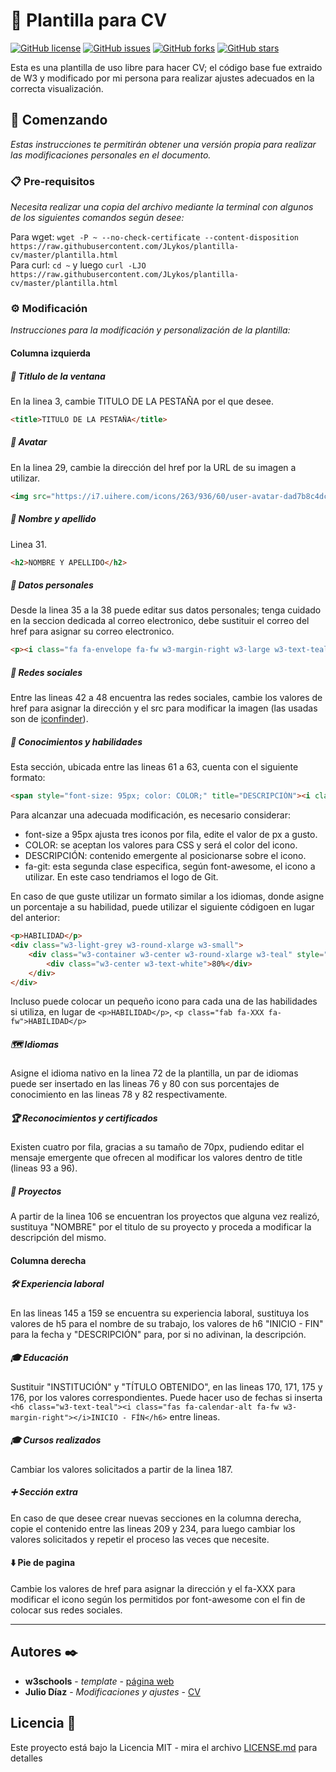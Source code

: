 # 📑 Plantilla para CV #

[![GitHub license](https://img.shields.io/github/license/JLykos/plantilla-cv?style=for-the-badge)](https://github.com/JLykos/plantilla-cv/blob/master/LICENSE.md)
[![GitHub issues](https://img.shields.io/github/issues/JLykos/plantilla-cv?style=for-the-badge)](https://github.com/JLykos/plantilla-cv/issues)
[![GitHub forks](https://img.shields.io/github/forks/JLykos/plantilla-cv?style=for-the-badge)](https://github.com/JLykos/plantilla-cv/network)
[![GitHub stars](https://img.shields.io/github/stars/JLykos/plantilla-cv?style=for-the-badge)](https://github.com/JLykos/plantilla-cv/stargazers)

Esta es una plantilla de uso libre para hacer CV; el código base fue extraido de W3 y modificado por mi persona para realizar ajustes adecuados en la correcta visualización.

## 🚀 Comenzando ##

_Estas instrucciones te permitirán obtener una versión propia para realizar las modificaciones personales en el documento._
  
  
### 📋 Pre-requisitos ###

_Necesita realizar una copia del archivo mediante la terminal con algunos de los siguientes comandos según desee:_

Para wget: `wget -P ~ --no-check-certificate --content-disposition https://raw.githubusercontent.com/JLykos/plantilla-cv/master/plantilla.html`  
Para curl: `cd ~` y luego `curl -LJO https://raw.githubusercontent.com/JLykos/plantilla-cv/master/plantilla.html`
  
  
### ⚙️ Modificación ###

_Instrucciones para la modificación y personalización de la plantilla:_
  
  
#### Columna izquierda ####

##### 📖 Titlulo de la ventana #####

En la linea 3, cambie TITULO DE LA PESTAÑA por el que desee.
```html
<title>TITULO DE LA PESTAÑA</title>
```
  
  
##### 👤 Avatar #####

En la linea 29, cambie la dirección del href por la URL de su imagen a utilizar.
```html
<img src="https://i7.uihere.com/icons/263/936/60/user-avatar-dad7b8c4dcef5018355540aed51e83ea.png" style="width:100%" alt="Avatar">
```
  

##### 👥 Nombre y apellido #####

Linea 31.
```html
<h2>NOMBRE Y APELLIDO</h2>
```

##### 📖 Datos personales #####

Desde la linea 35 a la 38 puede editar sus datos personales; tenga cuidado en la seccion dedicada al correo electronico, debe sustituir el correo del href para asignar su correo electronico.
```html
<p><i class="fa fa-envelope fa-fw w3-margin-right w3-large w3-text-teal"></i><a href="mailto:juliocdiazo41@gmail.com" target="_blank">CORREO@CORREO.COM</a></p>
```

##### 🔗 Redes sociales #####

Entre las lineas 42 a 48 encuentra las redes sociales, cambie los valores de href para asignar la dirección y el src para modificar la imagen (las usadas son de [iconfinder](https://www.iconfinder.com/)).  

##### 🧠 Conocimientos y habilidades #####

Esta sección, ubicada entre las lineas 61 a 63, cuenta con el siguiente formato:
```html
<span style="font-size: 95px; color: COLOR;" title="DESCRIPCIÓN"><i class="fab fa-git fa-fw"></i></span>
```
Para alcanzar una adecuada modificación, es necesario considerar:
* font-size a 95px ajusta tres iconos por fila, edite el valor de px a gusto.
* COLOR: se aceptan los valores para CSS y será el color del icono.
* DESCRIPCIÓN: contenido emergente al posicionarse sobre el icono.
* fa-git: esta segunda clase especifica, según font-awesome, el icono a utilizar. En este caso tendriamos el logo de Git.  
  
En caso de que guste utilizar un formato similar a los idiomas, donde asigne un porcentaje a su habilidad, puede utilizar el siguiente códigoen en lugar del anterior:

```html
<p>HABILIDAD</p>
<div class="w3-light-grey w3-round-xlarge w3-small">
	<div class="w3-container w3-center w3-round-xlarge w3-teal" style="width:80%">
		<div class="w3-center w3-text-white">80%</div>
	</div>
</div>
```
Incluso puede colocar un pequeño icono para cada una de las habilidades si utiliza, en lugar de `<p>HABILIDAD</p>`, `<p class="fab fa-XXX fa-fw">HABILIDAD</p>`

##### 🗺️ Idiomas #####

Asigne el idioma nativo en la linea 72 de la plantilla, un par de idiomas puede ser insertado en las lineas 76 y 80 con sus porcentajes de conocimiento en las lineas 78 y 82 respectivamente.

##### 🏆 Reconocimientos y certificados #####

Existen cuatro por fila, gracias a su tamaño de 70px, pudiendo editar el mensaje emergente que ofrecen al modificar los valores dentro de title (lineas 93 a 96).

##### 📍 Proyectos #####

A partir de la linea 106 se encuentran los proyectos que alguna vez realizó, sustituya "NOMBRE" por el titulo de su proyecto y proceda a modificar la descripción del mismo.

#### Columna derecha ####

##### 🛠️ Experiencia laboral #####

En las lineas 145 a 159 se encuentra su experiencia laboral, sustituya los valores de h5 para el nombre de su trabajo, los valores de h6 "INICIO - FIN" para la fecha y "DESCRIPCIÓN" para, por si no adivinan, la descripción.

##### 🎓 Educación #####

Sustituir "INSTITUCIÓN" y "TÍTULO OBTENIDO", en las lineas 170, 171, 175 y 176, por los valores correspondientes. Puede hacer uso de fechas si inserta `<h6 class="w3-text-teal"><i class="fas fa-calendar-alt fa-fw w3-margin-right"></i>INICIO - FÍN</h6>` entre lineas.

##### 🎓 Cursos realizados #####

Cambiar los valores solicitados a partir de la linea 187.

##### ➕ Sección extra #####

En caso de que desee crear nuevas secciones en la columna derecha, copie el contenido entre las lineas 209 y 234, para luego cambiar los valores solicitados y repetir el proceso las veces que necesite.

#### ⬇️ Pie de pagina ####

Cambie los valores de href para asignar la dirección y el fa-XXX para modificar el icono según los permitidos por font-awesome con el fin de colocar sus redes sociales.

---

## Autores ✒️

* **w3schools** - *template* - [página web](https://www.w3schools.com/)
* **Julio Díaz** - *Modificaciones y ajustes* - [CV](https://jlykos.github.io/plantilla-cv)

## Licencia 📄

Este proyecto está bajo la Licencia MIT - mira el archivo [LICENSE.md](LICENSE.md) para detalles
